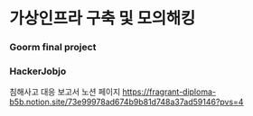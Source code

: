 # 가상인프라 구축 및 모의해킹
### Goorm final project
### HackerJobjo

침해사고 대응 보고서 노션 페이지
https://fragrant-diploma-b5b.notion.site/73e99978ad674b9b81d748a37ad59146?pvs=4
